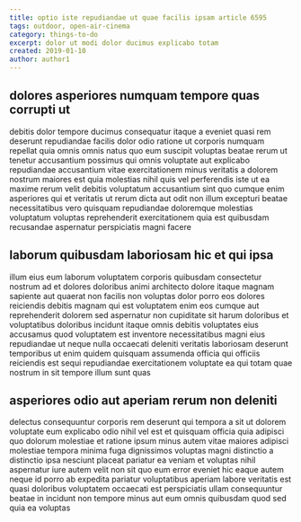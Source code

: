 ```yaml
---
title: optio iste repudiandae ut quae facilis ipsam article 6595
tags: outdoor, open-air-cinema
category: things-to-do
excerpt: dolor ut modi dolor ducimus explicabo totam
created: 2019-01-10
author: author1
---
```


## dolores asperiores numquam tempore quas corrupti ut

debitis dolor tempore ducimus consequatur itaque a eveniet quasi rem deserunt repudiandae facilis dolor odio ratione ut corporis numquam repellat quia omnis omnis natus quo eum suscipit voluptas beatae rerum ut tenetur accusantium possimus qui omnis voluptate aut explicabo repudiandae accusantium vitae exercitationem minus veritatis a dolorem nostrum maiores est quia molestias nihil quis vel perferendis iste ut ea maxime rerum velit debitis voluptatum accusantium sint quo cumque enim asperiores qui et veritatis ut rerum dicta aut odit non illum excepturi beatae necessitatibus vero quisquam repudiandae doloremque molestias voluptatum voluptas reprehenderit exercitationem quia est quibusdam recusandae aspernatur perspiciatis magni facere

## laborum quibusdam laboriosam hic et qui ipsa

illum eius eum laborum voluptatem corporis quibusdam consectetur nostrum ad et dolores doloribus animi architecto dolore itaque magnam sapiente aut quaerat non facilis non voluptas dolor porro eos dolores reiciendis debitis magnam qui est voluptatem enim eos cumque aut reprehenderit dolorem sed aspernatur non cupiditate sit harum doloribus et voluptatibus doloribus incidunt itaque omnis debitis voluptates eius accusamus quod voluptatem est inventore necessitatibus magni eius repudiandae ut neque nulla occaecati deleniti veritatis laboriosam deserunt temporibus ut enim quidem quisquam assumenda officia qui officiis reiciendis est sequi repudiandae exercitationem voluptate ea qui totam quae nostrum in sit tempore illum sunt quas

## asperiores odio aut aperiam rerum non deleniti

delectus consequuntur corporis rem deserunt qui tempora a sit ut dolorem voluptate eum explicabo odio nihil vel est et quisquam officia quia adipisci quo dolorum molestiae et ratione ipsum minus autem vitae maiores adipisci molestiae tempora minima fuga dignissimos voluptas magni distinctio a distinctio ipsa nesciunt placeat pariatur ea veniam et voluptas nihil aspernatur iure autem velit non sit quo eum error eveniet hic eaque autem neque id porro ab expedita pariatur voluptatibus aperiam labore veritatis est quasi doloribus voluptatem occaecati est perspiciatis ullam consequuntur beatae in incidunt non tempore minus aut eum omnis quibusdam quod sed quia ea voluptas
